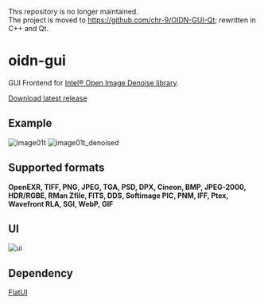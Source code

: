 This repository is no longer maintained.  
The project is moved to https://github.com/chr-9/OIDN-GUI-Qt; rewritten in C++ and Qt.  

# oidn-gui
 GUI Frontend for [Intel® Open Image Denoise library](https://openimagedenoise.github.io/).
 
[Download latest release](https://github.com/chr-9/oidn-gui/releases/latest)


## Example
![image01t](https://raw.githubusercontent.com/chr-9/oidn-gui/master/doc/01t.png)
![image01t_denoised](https://raw.githubusercontent.com/chr-9/oidn-gui/master/doc/01t_denoised.png)
<!-- ![image01](https://raw.githubusercontent.com/chr-9/oidn-gui/master/doc/01.png) -->
<!-- ![image01_denoised](https://raw.githubusercontent.com/chr-9/oidn-gui/master/doc/01_denoised.png) -->

## Supported formats
**OpenEXR, TIFF, PNG, JPEG, TGA, PSD, DPX, Cineon, BMP, JPEG-2000, HDR/RGBE, RMan Zfile, FITS, DDS, Softimage PIC, PNM, IFF, Ptex, Wavefront RLA, SGI, WebP, GIF**


## UI
![ui](https://raw.githubusercontent.com/chr-9/oidn-gui/master/doc/ui.png)

## Dependency
[FlatUI](https://github.com/saneki-discontinued/FlatUI)
